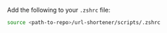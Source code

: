 

Add the following to your `.zshrc` file:

```bash
source <path-to-repo>/url-shortener/scripts/.zshrc
```



